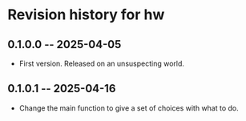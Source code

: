 # Revision history for hw

## 0.1.0.0 -- 2025-04-05

* First version. Released on an unsuspecting world.

## 0.1.0.1 -- 2025-04-16
* Change the main function to give a set of choices with what to do. 

